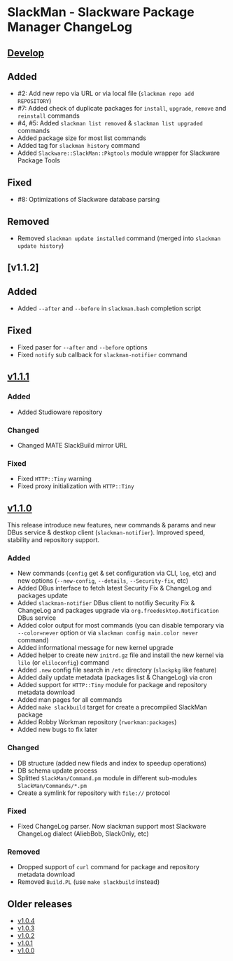 # SlackMan - Slackware Package Manager ChangeLog

## [Develop]

## Added

  * #2: Add new repo via URL or via local file (`slackman repo add REPOSITORY`)
  * #7: Added check of duplicate packages for `install`, `upgrade`, `remove` and `reinstall` commands
  * #4, #5: Added `slackman list removed` & `slackman list upgraded` commands
  * Added package size for most list commands
  * Added tag for `slackman history` command
  * Added `Slackware::SlackMan::Pkgtools` module wrapper for Slackware Package Tools

## Fixed

  * #8: Optimizations of Slackware database parsing

## Removed

  * Removed `slackman update installed` command (merged into `slackman update history`)


## [v1.1.2]

## Added

  * Added `--after` and `--before` in `slackman.bash` completion script

## Fixed

  * Fixed paser for `--after` and `--before` options
  * Fixed `notify` sub callback for `slackman-notifier` command


## [v1.1.1]

### Added

  * Added Studioware repository

### Changed

  * Changed MATE SlackBuild mirror URL

### Fixed

  * Fixed `HTTP::Tiny` warning
  * Fixed proxy initialization with `HTTP::Tiny`


## [v1.1.0]

This release introduce new features, new commands & params and new DBus service & destkop client (`slackman-notifier`). Improved speed, stability and repository support.

### Added
  * New commands (`config` get & set configuration via CLI, `log`, etc) and new options (`--new-config`, `--details`, `--Security-fix`, etc)
  * Added DBus interface to fetch latest Security Fix & ChangeLog and packages update
  * Added `slackman-notifier` DBus client to notifiy Security Fix & ChangeLog and packages upgrade via `org.freedesktop.Notification` DBus service
  * Added color output for most commands (you can disable temporary via `--color=never` option or via `slackman config main.color never` command)
  * Added informational message for new kernel upgrade
  * Added helper to create new `initrd.gz` file and install the new kernel via `lilo` (or `eliloconfig`) command
  * Added `.new` config file search in `/etc` directory (`slackpkg` like feature)
  * Added daily update metadata (packages list & ChangeLog) via cron
  * Added support for `HTTP::Tiny` module for package and repository metadata download
  * Added man pages for all commands
  * Added `make slackbuild` target for create a precompiled SlackMan package
  * Added Robby Workman repository (`rworkman:packages`)
  * Added new bugs to fix later

### Changed
  * DB structure (added new fileds and index to speedup operations)
  * DB schema update process
  * Splitted `SlackMan/Command.pm` module in different sub-modules `SlackMan/Commands/*.pm`
  * Create a symlink for repository with `file://` protocol

### Fixed
  * Fixed ChangeLog parser. Now slackman support most Slackware ChangeLog dialect (AliebBob, SlackOnly, etc)

### Removed
  * Dropped support of `curl` command for package and repository metadata download
  * Removed `Build.PL` (use `make slackbuild` instead)


## Older releases

  * [v1.0.4]
  * [v1.0.3]
  * [v1.0.2]
  * [v1.0.1]
  * [v1.0.0]

[Develop]: https://github.com/LotarProject/slackman/compare/master...develop
[v1.1.1]: https://github.com/LotarProject/slackman/compare/v1.1.0...v1.1.1
[v1.1.0]: https://github.com/LotarProject/slackman/compare/v1.0.4...v1.1.0
[v1.0.4]: https://github.com/LotarProject/slackman/compare/v1.0.3...v1.0.4
[v1.0.3]: https://github.com/LotarProject/slackman/compare/v1.0.2...v1.0.3
[v1.0.2]: https://github.com/LotarProject/slackman/compare/v1.0.1...v1.0.2
[v1.0.1]: https://github.com/LotarProject/slackman/compare/v1.0.0...v1.0.1
[v1.0.0]: https://github.com/LotarProject/slackman/compare/v1.0.0...v1.0.0

